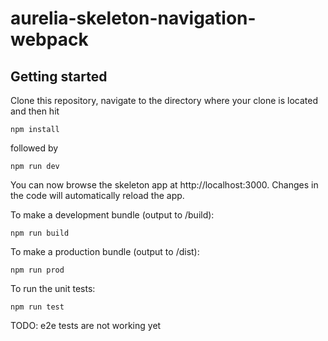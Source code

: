 # aurelia-skeleton-navigation-webpack

## Getting started
Clone this repository, navigate to the directory where your clone is located and then hit

```
npm install
```

followed by 

```
npm run dev
```

You can now browse the skeleton app at http://localhost:3000. Changes in the code 
will automatically reload the app.

To make a development bundle (output to /build):

```
npm run build
```

To make a production bundle (output to /dist):

```
npm run prod
```

To run the unit tests:

```
npm run test
```

TODO: e2e tests are not working yet